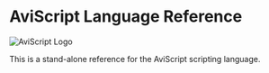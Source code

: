 AviScript Language Reference
=======================
![AviScript Logo]({{rootUrl}}/images/logo/avi-banner-transparent-colour.svg)

This is a stand-alone reference for the AviScript scripting language.
